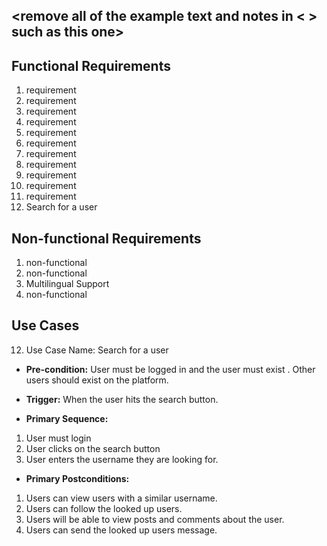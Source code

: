## <remove all of the example text and notes in < > such as this one>

## Functional Requirements

1. requirement
2. requirement
3. requirement
4. requirement
5. requirement
6. requirement
7. requirement
8. requirement
9. requirement
10. requirement
11. requirement
12. Search for a user

## Non-functional Requirements

1. non-functional
2. non-functional
3. Multilingual Support
4. non-functional

## Use Cases

12. Use Case Name: Search for a user 
- **Pre-condition:** User must be logged in and the user must exist . Other users should exist on the platform. 

- **Trigger:** When the user hits the search button.

- **Primary Sequence:**
  
1. User must login 
2. User clicks on the search button
3. User enters the username they are looking for.


- **Primary Postconditions:** 

1. Users can view users with a similar username.
2. Users can follow the looked up users.
3. Users will be able to view posts and comments about the user.
4. Users can send the looked up users message.


